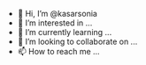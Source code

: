 - 👋 Hi, I’m @kasarsonia
- 👀 I’m interested in ...
- 🌱 I’m currently learning ...
- 💞️ I’m looking to collaborate on ...
- 📫 How to reach me ...

<!---
kasarsonia/kasarsonia is a ✨ special ✨ repository because its `README.md` (this file) appears on your GitHub profile.
You can click the Preview link to take a look at your changes.
--->
